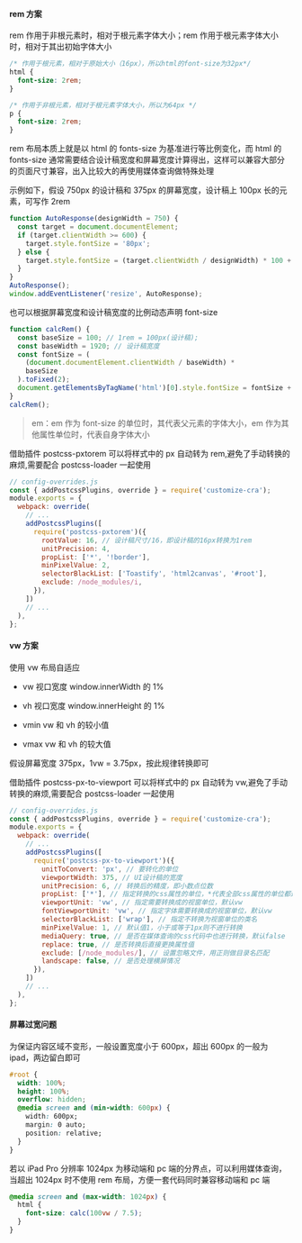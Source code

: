 #### rem 方案

rem 作用于非根元素时，相对于根元素字体大小；rem 作用于根元素字体大小时，相对于其出初始字体大小

```css
/* 作用于根元素，相对于原始大小（16px），所以html的font-size为32px*/
html {
  font-size: 2rem;
}

/* 作用于非根元素，相对于根元素字体大小，所以为64px */
p {
  font-size: 2rem;
}
```

rem 布局本质上就是以 html 的 fonts-size 为基准进行等比例变化，而 html 的 fonts-size 通常需要结合设计稿宽度和屏幕宽度计算得出，这样可以兼容大部分的页面尺寸兼容，出入比较大的再使用媒体查询做特殊处理

示例如下，假设 750px 的设计稿和 375px 的屏幕宽度，设计稿上 100px 长的元素，可写作 2rem

```js
function AutoResponse(designWidth = 750) {
  const target = document.documentElement;
  if (target.clientWidth >= 600) {
    target.style.fontSize = '80px';
  } else {
    target.style.fontSize = (target.clientWidth / designWidth) * 100 + 'px';
  }
}
AutoResponse();
window.addEventListener('resize', AutoResponse);
```

也可以根据屏幕宽度和设计稿宽度的比例动态声明 font-size

```js
function calcRem() {
  const baseSize = 100; // 1rem = 100px(设计稿);
  const baseWidth = 1920; // 设计稿宽度
  const fontSize = (
    (document.documentElement.clientWidth / baseWidth) *
    baseSize
  ).toFixed(2);
  document.getElementsByTagName('html')[0].style.fontSize = fontSize + 'px';
}
calcRem();
```

> em：em 作为 font-size 的单位时，其代表父元素的字体大小，em 作为其他属性单位时，代表自身字体大小

借助插件 postcss-pxtorem 可以将样式中的 px 自动转为 rem,避免了手动转换的麻烦,需要配合 postcss-loader 一起使用

```js
// config-overrides.js
const { addPostcssPlugins, override } = require('customize-cra');
module.exports = {
  webpack: override(
    // ...
    addPostcssPlugins([
      require('postcss-pxtorem')({
        rootValue: 16, // 设计稿尺寸/16，即设计稿的16px转换为1rem
        unitPrecision: 4,
        propList: ['*', '!border'],
        minPixelValue: 2,
        selectorBlackList: ['Toastify', 'html2canvas', '#root'],
        exclude: /node_modules/i,
      }),
    ])
    // ...
  ),
};
```

#### vw 方案

使用 vw 布局自适应

- vw 视口宽度 window.innerWidth 的 1%

- vh 视口宽度 window.innerHeight 的 1%

- vmin vw 和 vh 的较小值

- vmax vw 和 vh 的较大值

假设屏幕宽度 375px，1vw = 3.75px，按此规律转换即可

借助插件 postcss-px-to-viewport 可以将样式中的 px 自动转为 vw,避免了手动转换的麻烦,需要配合 postcss-loader 一起使用

```js
// config-overrides.js
const { addPostcssPlugins, override } = require('customize-cra');
module.exports = {
  webpack: override(
    // ...
    addPostcssPlugins([
      require('postcss-px-to-viewport')({
        unitToConvert: 'px', // 要转化的单位
        viewportWidth: 375, // UI设计稿的宽度
        unitPrecision: 6, // 转换后的精度，即小数点位数
        propList: ['*'], // 指定转换的css属性的单位，*代表全部css属性的单位都进行转换
        viewportUnit: 'vw', // 指定需要转换成的视窗单位，默认vw
        fontViewportUnit: 'vw', // 指定字体需要转换成的视窗单位，默认vw
        selectorBlackList: ['wrap'], // 指定不转换为视窗单位的类名
        minPixelValue: 1, // 默认值1，小于或等于1px则不进行转换
        mediaQuery: true, // 是否在媒体查询的css代码中也进行转换，默认false
        replace: true, // 是否转换后直接更换属性值
        exclude: [/node_modules/], // 设置忽略文件，用正则做目录名匹配
        landscape: false, // 是否处理横屏情况
      }),
    ])
    // ...
  ),
};
```

#### 屏幕过宽问题

为保证内容区域不变形，一般设置宽度小于 600px，超出 600px 的一般为 ipad，两边留白即可

```css
#root {
  width: 100%;
  height: 100%;
  overflow: hidden;
  @media screen and (min-width: 600px) {
    width: 600px;
    margin: 0 auto;
    position: relative;
  }
}
```

若以 iPad Pro 分辨率 1024px 为移动端和 pc 端的分界点，可以利用媒体查询，当超出 1024px 时不使用 rem 布局，方便一套代码同时兼容移动端和 pc 端

```css
@media screen and (max-width: 1024px) {
  html {
    font-size: calc(100vw / 7.5);
  }
}
```
